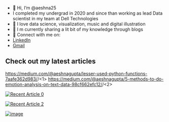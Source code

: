 - 👋 Hi, I’m @aeshna25
- I completed my undergrad in 2020 and since than working as lead Data scientist in my team at Dell Technologies
- 👀 I love data science, visualization, music and digital illustration
- 🌱 I m currently sharing a lit bit of my knowledge through blogs
- 💞️ Connect with me on:
- [LinkedIn](https://www.linkedin.com/in/aeshna-gupta-6b37b4165/)
- [Gmail](aeshnaagg@gmail.com)

 ## Check out my latest articles
https://medium.com/@aeshnagupta/lesser-used-python-functions-7aafe362d983/<aeshna-gypta>/<1>
https://medium.com/@aeshnagupta/5-methods-to-do-emotion-analysis-on-text-data-98cf662efc12/<aeshna-gypta>/<2>

 
<a target="_blank" href="https://medium.com/@aeshnagupta/lesser-used-python-functions-7aafe362d983 "><img src="https://medium.com/@aeshnagupta/lesser-used-python-functions-7aafe362d983" alt="Recent Article 0"> 

<a target="_blank" href="https://medium.com/@aeshnagupta/5-methods-to-do-emotion-analysis-on-text-data-98cf662efc12"><img src="https://medium.com/@aeshnagupta/5-methods-to-do-emotion-analysis-on-text-data-98cf662efc12" alt="Recent Article 2"> 
 
<!---
aeshna25/aeshna25 is a ✨ special ✨ repository because its `README.md` (this file) appears on your GitHub profile.
You can click the Preview link to take a look at your changes.
--->

![image](https://user-images.githubusercontent.com/31938370/160291011-da09de8a-d284-4fc4-a363-70f175a41602.png)
